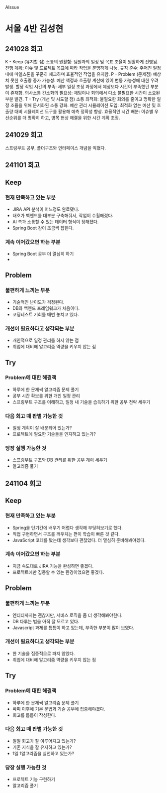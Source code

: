 AIssue

# 서울 4반 김성현

## 241028 회고

K - Keep (유지할 점)
소통의 원활함: 팀원과의 일정 및 목표 조율이 원활하게 진행됨.
진행 계획: 이슈 및 프로젝트 목표에 따라 작업을 분명하게 나눔.
규칙 준수: 주어진 일정 내에 마일스톤을 꾸준히 체크하며 효율적인 작업을 유지함.
P - Problem (문제점)
예상치 못한 호출량 증가 가능성: 예산 책정과 호출량 계산에 있어 변동 가능성에 대한 우려 발생.
할당 작업 시간의 부족: 세부 일정 조정 과정에서 예상보다 시간이 부족했던 부분이 존재함.
의사소통 간소화의 필요성: 채팅이나 회의에서 다소 불필요한 시간이 소요된 부분 발견.
T - Try (개선 및 시도할 점)
소통 최적화: 불필요한 회의를 줄이고 명확한 일정 조율을 위해 문서화된 소통 강화.
예산 관리 시뮬레이션 도입: 최적화 없는 예산 및 호출량 대비 시뮬레이션 도구를 활용해 예측 정확성 향상.
효율적인 시간 배분: 이슈별 우선순위를 더 명확히 하고, 병목 현상 해결을 위한 시간 계획 조정.

## 241029 회고

스프링부트 공부, 폴더구조와 인터페이스 개념을 익혔다.

## 241101 회고

## **Keep**

### 현재 만족하고 있는 부분

- JIRA API 분석이 어느정도 완료됐다.
- 태호가 백엔드를 대부분 구축해줘서, 작업이 수월해졌다.
- AI 측과 소통할 수 있는 데이터 형식이 정해졌다.
- Spring Boot 감이 조금씩 잡힌다.

### 계속 이어갔으면 하는 부분

- Spring Boot 공부 더 열심히 하기
- 

## **Problem**

### 불편하게 느끼는 부분

- 기술적인 난이도가 걱정된다.
- DB와 백엔드 프레임워크가 처음이다.
- 코딩테스트 기회를 매번 놓치고 있다.

### 개선이 필요하다고 생각되는 부분

- 개인적으로 일정 관리를 하지 않는 점
- 취업에 대비해 알고리즘 역량을 키우지 않는 점

## **Try**

### Problem에 대한 해결책

- 하루에 한 문제씩 알고리즘 문제 풀기
- 공부 시간 확보를 위한 개인 일정 관리
- 스프링부트 구조를 이해하고, 일정 내 기술을 습득하기 위한 공부 전략 세우기

### 다음 회고 때 판별 가능한 것

- 일정 계획이 잘 배분되어 있는가?
- 프로젝트에 필요한 기술들을 인지하고 있는가?

### 당장 실행 가능한 것

- 스프링부트 구조와 DB 관리를 위한 공부 계획 세우기
- 알고리즘 풀기

## 241104 회고

## **Keep**

### 현재 만족하고 있는 부분

- Spring을 단기간에 배우기 어렵다 생각해 부딪혀보기로 했다.
- 직접 구현하면서 구조를 깨우치는 편이 학습이 빠른 것 같다.
- JavaScript 코테를 봤는데 생각보다 괜찮았다. 더 열심히 준비해봐야겠다.

### 계속 이어갔으면 하는 부분

- 지금 속도대로 JIRA 기능을 완성하면 좋겠다.
- 프로젝트에만 집중할 수 있는 환경이었으면 좋겠다.

## **Problem**

### 불편하게 느끼는 부분

- 엔티티까지는 괜찮지만, 서비스 로직을 좀 더 생각해봐야한다.
- DB 다루는 법을 아직 잘 모르고 있다.
- Javascript 과제를 틈틈이 하고 있는데, 부족한 부분이 많이 보였다.

### 개선이 필요하다고 생각되는 부분

- 한 기술을 집중적으로 파지 않았다.
- 취업에 대비해 알고리즘 역량을 키우지 않는 점

## **Try**

### Problem에 대한 해결책

- 하루에 한 문제씩 알고리즘 문제 풀기
- 싸피 이후에 기본 문법과 기술 공부에 집중해야겠다.
- 회고를 틈틈이 작성한다.

### 다음 회고 때 판별 가능한 것

- 일일 회고가 잘 이루어지고 있는가?
- 기존 지식을 잘 유지하고 있는가?
- 1일 1알고리즘을 실천하고 있는가?

### 당장 실행 가능한 것

- 프로젝트 기능 구현하기
- 알고리즘 풀기
